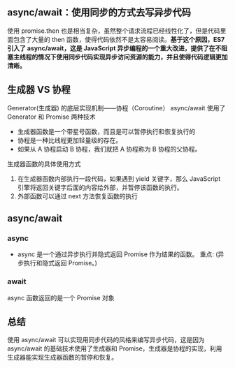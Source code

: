##  async/await：使用同步的方式去写异步代码
使用 promise.then 也是相当复杂，虽然整个请求流程已经线性化了，但是代码里面包含了大量的 then 函数，使得代码依然不是太容易阅读。**基于这个原因，ES7 引入了 async/await，这是 JavaScript 异步编程的一个重大改进，提供了在不阻塞主线程的情况下使用同步代码实现异步访问资源的能力，并且使得代码逻辑更加清晰。**

## 生成器 VS 协程
Generator(生成器) 的底层实现机制——协程（Coroutine）
async/await 使用了 Generator 和 Promise 两种技术

- 生成器函数是一个带星号函数，而且是可以暂停执行和恢复执行的
- 协程是一种比线程更加轻量级的存在。
- 如果从 A 协程启动 B 协程，我们就把 A 协程称为 B 协程的父协程。

生成器函数的具体使用方式
1. 在生成器函数内部执行一段代码，如果遇到 yield 关键字，那么 JavaScript 引擎将返回关键字后面的内容给外部，并暂停该函数的执行。
2. 外部函数可以通过 next 方法恢复函数的执行

## async/await
### async
- async 是一个通过异步执行并隐式返回 Promise 作为结果的函数。
重点: (异步执行和隐式返回 Promise。)

### await
async 函数返回的是一个 Promise 对象

## 总结
使用 async/await 可以实现用同步代码的风格来编写异步代码，这是因为 async/await 的基础技术使用了生成器和 Promise，生成器是协程的实现，利用生成器能实现生成器函数的暂停和恢复。
